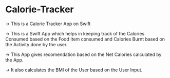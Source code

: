 # Calorie-Tracker
-> This is a Calorie Tracker App on Swift

-> This is a Swift App which helps in keeping track of the Calories Consumed based on the Food Item consumed and Calories Burnt based on the Activity done by the user.

-> This App gives recomendation based on the Net Calories calculated by the App.

-> It also calculates the BMI of the User based on the User Input.

